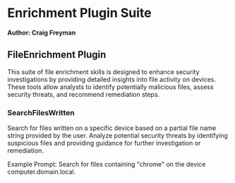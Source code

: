 # Enrichment Plugin Suite
**Author: Craig Freyman**

## FileEnrichment Plugin
This suite of file enrichment skills is designed to enhance security investigations by providing detailed insights into file activity on devices. These tools allow analysts to identify potentially malicious files, assess security threats, and recommend remediation steps.

### SearchFilesWritten
Search for files written on a specific device based on a partial file name string provided by the user. Analyze potential security threats by identifying suspicious files and providing guidance for further investigation or remediation.

Example Prompt: Search for files containing "chrome" on the device computer.domain.local.
